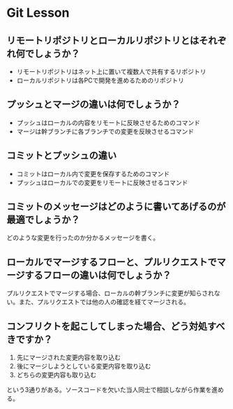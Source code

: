 # Git Lesson

## リモートリポジトリとローカルリポジトリとはそれぞれ何でしょうか？
* リモートリポジトリはネット上に置いて複数人で共有するリポジトリ
* ローカルリポジトリは各PCで開発を進めるためのリポジトリ


## プッシュとマージの違いは何でしょうか？
* プッシュはローカルの内容をリモートに反映させるためのコマンド
* マージは幹ブランチに各ブランチでの変更を反映させるコマンド


## コミットとプッシュの違い
* コミットはローカル内で変更を保存するためのコマンド
* プッシュはローカルでの変更をリモートに反映させるコマンド


## コミットのメッセージはどのように書いてあげるのが最適でしょうか？
どのような変更を行ったのか分かるメッセージを書く。


## ローカルでマージするフローと、プルリクエストでマージするフローの違いは何でしょうか？
プルリクエストでマージする場合、ローカルの幹ブランチに変更が知らされない。また、プルリクエストでは他の人の確認を経てマージされる。


## コンフリクトを起こしてしまった場合、どう対処すべきですか？
1. 先にマージされた変更内容を取り込む
2. 後にマージしようとしている変更内容を取り込む
3. どちらの変更内容も取り込む

という3通りがある。ソースコードを欠いた当人同士で相談しながら作業を進める。